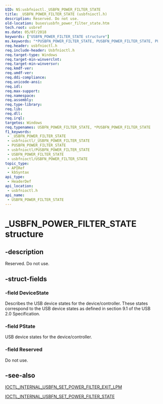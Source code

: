 ```yaml
---
UID: NS:usbfnioctl._USBFN_POWER_FILTER_STATE
title: _USBFN_POWER_FILTER_STATE (usbfnioctl.h)
description: Reserved. Do not use.
old-location: buses\usbfn_power_filter_state.htm
tech.root: usbref
ms.date: 05/07/2018
keywords: ["USBFN_POWER_FILTER_STATE structure"]
ms.keywords: "*PUSBFN_POWER_FILTER_STATE, PUSBFN_POWER_FILTER_STATE, PUSBFN_POWER_FILTER_STATE structure pointer [Buses], USBFN_POWER_FILTER_STATE, USBFN_POWER_FILTER_STATE structure [Buses], _USBFN_POWER_FILTER_STATE, buses.usbfn_power_filter_state, usbfnioctl/PUSBFN_POWER_FILTER_STATE, usbfnioctl/USBFN_POWER_FILTER_STATE"
req.header: usbfnioctl.h
req.include-header: Usbfnioctl.h
req.target-type: Windows
req.target-min-winverclnt: 
req.target-min-winversvr: 
req.kmdf-ver: 
req.umdf-ver: 
req.ddi-compliance: 
req.unicode-ansi: 
req.idl: 
req.max-support: 
req.namespace: 
req.assembly: 
req.type-library: 
req.lib: 
req.dll: 
req.irql: 
targetos: Windows
req.typenames: USBFN_POWER_FILTER_STATE, *PUSBFN_POWER_FILTER_STATE
f1_keywords:
 - _USBFN_POWER_FILTER_STATE
 - usbfnioctl/_USBFN_POWER_FILTER_STATE
 - PUSBFN_POWER_FILTER_STATE
 - usbfnioctl/PUSBFN_POWER_FILTER_STATE
 - USBFN_POWER_FILTER_STATE
 - usbfnioctl/USBFN_POWER_FILTER_STATE
topic_type:
 - APIRef
 - kbSyntax
api_type:
 - HeaderDef
api_location:
 - usbfnioctl.h
api_name:
 - USBFN_POWER_FILTER_STATE
---
```


# _USBFN_POWER_FILTER_STATE structure


## -description

Reserved. Do not use.

## -struct-fields

### -field DeviceState

Describes the USB device states for the device/controller.  These states correspond to the USB device states as defined in section 9.1 of the USB 2.0 Specification.

### -field PState

USB device states for the device/controller.

### -field Reserved

Do not use.

## -see-also

<a href="/windows-hardware/drivers/ddi/usbfnioctl/ni-usbfnioctl-ioctl_internal_usbfn_set_power_filter_exit_lpm">IOCTL_INTERNAL_USBFN_SET_POWER_FILTER_EXIT_LPM</a>



<a href="/windows-hardware/drivers/ddi/usbfnioctl/ni-usbfnioctl-ioctl_internal_usbfn_set_power_filter_state">IOCTL_INTERNAL_USBFN_SET_POWER_FILTER_STATE</a>

